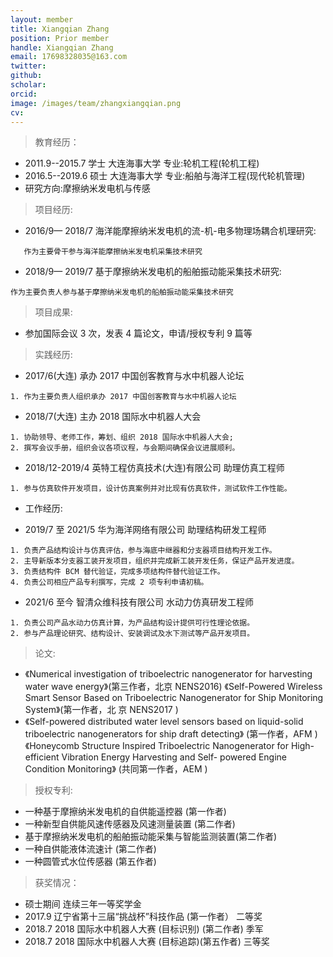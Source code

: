 ```yaml
---
layout: member
title: Xiangqian Zhang
position: Prior member
handle: Xiangqian Zhang
email: 17698328035@163.com
twitter: 
github: 
scholar:
orcid: 
image: /images/team/zhangxiangqian.png
cv: 
---
```


> 教育经历：

- 2011.9--2015.7 学士 大连海事大学 专业:轮机工程(轮机工程) 
- 2016.5--2019.6 硕士 大连海事大学 专业:船舶与海洋工程(现代轮机管理)
- 研究方向:摩擦纳米发电机与传感

> 项目经历:

- 2016/9— 2018/7 海洋能摩擦纳米发电机的流-机-电多物理场耦合机理研究:

```
   作为主要骨干参与海洋能摩擦纳米发电机采集技术研究
```

- 2018/9— 2019/7 基于摩擦纳米发电机的船舶振动能采集技术研究:

```
作为主要负责人参与基于摩擦纳米发电机的船舶振动能采集技术研究 
```

> 项目成果:

- 参加国际会议 3 次，发表 4 篇论文，申请/授权专利 9 篇等

> 实践经历:

- 2017/6(大连) 承办 2017 中国创客教育与水中机器人论坛

```
1. 作为主要负责人组织承办 2017 中国创客教育与水中机器人论坛 
```

- 2018/7(大连) 主办 2018 国际水中机器人大会

```
1. 协助领导、老师工作，筹划、组织 2018 国际水中机器人大会;
2. 撰写会议手册，组织会议各项议程，与会期间确保会议进展顺利。 
```

- 2018/12-2019/4 英特工程仿真技术(大连)有限公司 助理仿真工程师

```
1. 参与仿真软件开发项目，设计仿真案例并对比现有仿真软件，测试软件工作性能。 
```

- 工作经历:

- 2019/7 至 2021/5 华为海洋网络有限公司 助理结构研发工程师

```
1. 负责产品结构设计与仿真评估，参与海底中继器和分支器项目结构开发工作。
2. 主导新版本分支器工装开发项目，组织并完成新工装开发任务，保证产品开发进度。 
3. 负责结构件 BCM 替代验证，完成多项结构件替代验证工作。
4. 负责公司相应产品专利撰写，完成 2 项专利申请初稿。
```

- 2021/6 至今 智清众维科技有限公司 水动力仿真研发工程师

```
1. 负责公司产品水动力仿真计算，为产品结构设计提供可行性理论依据。
2. 参与产品理论研究、结构设计、安装调试及水下测试等产品开发项目。
```

> 论文:

- 《Numerical investigation of triboelectric nanogenerator for harvesting water wave energy》(第三作者，北京 NENS2016) 《Self-Powered Wireless Smart Sensor Based on Triboelectric Nanogenerator for Ship Monitoring System》(第一作者，北 京 NENS2017 )
- 《Self-powered distributed water level sensors based on liquid-solid triboelectric nanogenerators for ship draft detecting》 (第一作者，AFM )
《Honeycomb Structure Inspired Triboelectric Nanogenerator for High-efficient Vibration Energy Harvesting and Self- powered Engine Condition Monitoring》 (共同第一作者，AEM )

> 授权专利:

- 一种基于摩擦纳米发电机的自供能遥控器 (第一作者) 
- 一种新型自供能风速传感器及风速测量装置 (第二作者) 
- 基于摩擦纳米发电机的船舶振动能采集与智能监测装置(第二作者) 
- 一种自供能液体流速计 (第二作者)
- 一种圆管式水位传感器 (第五作者)

> 获奖情况：

- 硕士期间 连续三年一等奖学金
- 2017.9 辽宁省第十三届“挑战杯”科技作品 (第一作者） 二等奖
- 2018.7 2018 国际水中机器人大赛 (目标识别) (第二作者) 季军
- 2018.7 2018 国际水中机器人大赛 (目标追踪)(第五作者) 三等奖